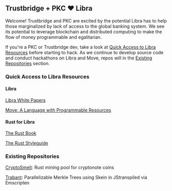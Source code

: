 ## Trustbridge + PKC :heart: Libra

Welcome! Trustbridge and PKC are excited by the potential Libra has to help those marginalized by lack of access to the global banking system. We see its potential to leverage blockchain and distributed computing to make the flow of money programmable and egalitarian.

If you're a PKC or Trustbridge dev, take a look at [Quick Access to Libra Resources](#quick-access) before starting to hack. As we continue to develop source code and
conduct hackathons on Libra and Move, repos will in the [Existing Repositories](#repos) section.

[ ](#quick-acccess)

### Quick Access to Libra Resources

#### Libra

[Libra White Papers](https://libra.org/en-US/wp-content/uploads/sites/23/2019/07/WhitePaperAndSupportingDocuments.zip)

[Move: A Language with Programmable Resources](https://developers.libra.org/docs/assets/papers/libra-move-a-language-with-programmable-resources.pdf)

#### Rust for Libra

[The Rust Book](https://doc.rust-lang.org/book/)

[The Rust Styleguide](https://github.com/rust-dev-tools/fmt-rfcs/blob/master/guide/guide.md)

[ ](#repos)

### Existing Repositories

[CryptoSmelt](https://github.com/pkcsecurity/cryptosmelt): Rust mining pool for cryptonote coins

[Trabant](https://github.com/pkcsecurity/trabant): Parallelizable Merkle Trees using Skein in JStranspiled via Emscripten
